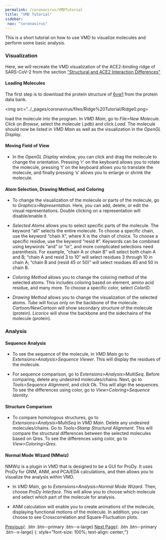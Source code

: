 ```yaml
---
permalink: /coronavirus/VMDTutorial
title: "VMD Tutorial"
sidebar: 
 nav: "coronavirus"
---
```


This is a short tutorial on how to use VMD to visualize molecules and perform some basic analysis.

### Visualization

Here, we will recreate the VMD visualization of the ACE2-binding ridge of SARS-CoV-2 from the section <a href="https://purpleavatar.github.io/multiscale_biological_modeling/coronavirus/structural_diff" target="_blank">"Structural and ACE2 Interaction Differences"</a>

#### Loading Molecules

The first step is to download the protein structure of <a href="https://www.rcsb.org/structure/6vw1" target="_blank">6vw1</a> from the protein data bank. 

<img src="../_pages/coronavirus/files/Ridge%20Tutorial/Ridge0.png>

load the molecule into the program. In *VMD Main*, go to *File>New Molecule*. Click on *Browse*, select the molecule (.pdb) and click *Load*. The molecule should now be listed in *VMD Main* as well as the visualization in the *OpenGL Display*.

#### Moving Field of View

* In the *OpenGL Display* window, you can click and drag the molecule to change the orientation. Pressing ‘r’ on the keyboard allows you to rotate the molecule, pressing ‘t’ on the keyboard allows you to translate the molecule, and finally pressing ‘s’ allows you to enlarge or shrink the molecule.

#### Atom Selection, Drawing Method, and Coloring

* To change the visualization of the molecule or parts of the molecule, go to *Graphics>Representation*. Here, you can add, delete, or edit the visual representations. Double clicking on a representation will disable/enable it.

* *Selected Atoms* allows you to select specific parts of the molecule. The keyword “all” selects the entire molecule. To choose a specific chain, use the keyword “chain X”, where X is the chain of choice. To choose a specific residue, use the keyword “resid #”. Keywords can be combined using keywords “and” or ”or”, and more complicated selections need parenthesis. For example, “chain A or chain B” will select both chain A and B; “chain A and resid 3 to 10” will select residues 3 through 10 in chain A; “chain B and (resid 45 or 50)” will select residues 45 and 50 in chain B.

* *Coloring Method* allows you to change the coloring method of the selected atoms. This includes coloring based on element, amino acid residue, and many more. To choose a specific color, select *ColorID*.

* *Drawing Method* allows you to change the visualization of the selected atoms. *Tube* will focus only on the backbone of the molecule. *Cartoon/NewCartoon* will show secondary structure of the molecule (protein). *Licorice* will show the backbone and the sidechains of the molecule (protein).

### Analysis

#### Sequence Analysis

* To see the sequence of the molecule, in *VMD Main* go to *Extensions>Analysis>Sequence Viewer*. This will display the residues of the molecule.

* For sequence comparison, go to *Extensions>Analysis>MultiSeq*. Before comparing, delete any undesired molecules/chains. Next, go to *Tools>Sequence Alignment*, and click Ok. This will align the sequences. To see the differences using color, go to *View>Coloring>Sequence Identity*.

#### Structure Comparison

* To compare homologous structures, go to *Extensions>Analysis>MultiSeq* in *VMD Main*. Delete any undesired molecules/chains. Go to *Tools>Stamp Structural Alignment*. This will compare the structural differences between the selected molecules based on Qres. To see the differences using color, go to *View>Coloring>Qres*.

#### Normal Mode Wizard (NMwiz)

NMWiz is a plugin in VMD that is designed to be a GUI for ProDy. It uses ProDy for GNM, ANM, and PCA/EDA calculations, and then allows you to visualize the analysis within VMD.

* In *VMD Main*, go to *Extensions>Analysis>Normal Mode Wizard*. Then, choose *ProDy Interface*. This will allow you to choose which molecule and select which part of the molecule for analysis.

* ANM calculation will enable you to create animations of the molecule, displaying functional motions of the molecule. In addition, you can choose to see Crosscorrelation and Square-Fluctuation plots.

[Previous](rmsd_prody){: .btn .btn--primary .btn--x-large} [Next Page](#){: .btn .btn--primary .btn--x-large}
{: style="font-size: 100%; text-align: center;"}
